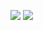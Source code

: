 ![](https://res.cloudinary.com/dqfpwqvpe/image/upload/v1748235681/m2btc9l4bkrhbfeuxbfx.png)
![](https://res.cloudinary.com/dqfpwqvpe/image/upload/v1748235685/wjfu04ykned1vvsz9cpw.png)